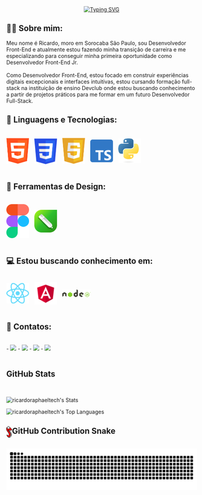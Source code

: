 <div align="center">
  <a href="https://git.io/typing-svg">
    <img src="https://readme-typing-svg.demolab.com?font=Fira+Code&weight=500&size=28&pause=1000&color=4682b4&center=true&vCenter=true&random=false&width=524&lines=Ola,+eu+sou+Ricardo+👋!;+Sou+um+Desenvolvedor+front-end+👨🏻‍💻" alt="Typing SVG">
  </a>
</div>

## 👨‍💻 Sobre mim:
Meu nome é Ricardo, moro em Sorocaba São Paulo, sou Desenvolvedor Front-End e atualmente estou fazendo minha transição de carreira e me especializando para conseguir minha primeira oportunidade como Desenvolvedor Front-End Jr.<br>
<br>
Como Desenvolvedor Front-End, estou focado em construir experiências digitais excepcionais e interfaces intuitivas, estou cursando formação full-stack na instituição de ensino Devclub onde estou buscando conhecimento a partir de projetos práticos para me formar em um futuro Desenvolvedor Full-Stack.
<br>

## 🤖 Linguagens e Tecnologias:
<br>
<div>
  <img align="center" src="./img/logo-html.png" alt="html-logo" width="60px" style="padding-right: 10px;"/>
  <img align="center" src="./img/logo-css3.png" alt="css-logo" width="60px" style="padding-right: 10px;"/>
  <img align="center" src="./img/logo-javascript.png" alt="javascript-logo" width="60px" style="padding-right: 10px;"/>
  <img align="center" src="./img/logo-typescript.png" alt="typescript-logo" width="60px" style="padding-right: 10px;"/>
  <img align="center" src="./img/logo-python.png" alt="python-logo" width="60px"/>    
</div>
<br>

## 🎨 Ferramentas de Design:
<br>
<div>
    <img align="center" src="./img/logo-figma.png" alt="figma-logo" width="60px" style="padding-right: 10px;"/>
    <img align="center" src="./img/logo-coreldraw.png" alt="coreldraw-logo" width="60px"/>
</div>
<br>

## 💻 Estou buscando conhecimento em:
<br>
<div>
    <img align="center" src="./img/logo-react.png" alt="react-logo" width="60px" style="padding-right: 10px;"/>
    <img align="center" src="./img/logo-angular.png" alt="angular-logo" width="60px" style="padding-right: 10px;"/>
    <img align="center" src="./img/logo-nodejs.png" alt="nodejs-logo" width="75px" />
</div>
<br>

## 📱 Contatos:
<br>
  - <a href="mailto:riraphaelusa@gmail.com"><img src="https://img.shields.io/badge/Gmail-D14836?style=for-the-badge&logo=gmail&logoColor=white"/></a>
  - <a href="https://www.facebook.com/ricardo.raphael.75?locale=pt_BR"><img src="https://img.shields.io/badge/Facebook-1877F2?style=for-the-badge&logo=facebook&logoColor=white"/></a>
  - <a href="https://www.instagram.com/ricardoapraphael/"><img src="https://img.shields.io/badge/Instagram-E4405F?style=for-the-badge&logo=instagram&logoColor=white"/></a>
  - <a href="https://www.linkedin.com/in/ricardo-raphael-4771b428b/"><img src="https://img.shields.io/badge/LinkedIn-0077B5?style=for-the-badge&logo=linkedin&logoColor=white"/></a>
<br>
<br> 

##  GitHub Stats
<br>

![ricardoraphaeltech's Stats](https://github-readme-stats.vercel.app/api?username=ricardoraphaeltech&theme=radical&show_icons=true&hide_border=false&count_private=true)

![ricardoraphaeltech's Top Languages](https://github-readme-stats.vercel.app/api/top-langs/?username=ricardoraphaeltech&theme=radical&show_icons=true&hide_border=false&layout=compact)
<br>

<h2><img align="left" src="./img/snake-pixel.png" alt="logo-snake" width="15px" />GitHub Contribution Snake</h2>
<br>
<picture>
  <source media="(prefers-color-scheme: dark)" srcset="https://raw.githubusercontent.com/ricardoraphaeltech/ricardoraphaeltech/output/github-contribution-grid-snake-dark.svg">
  <source media="(prefers-color-scheme: light)" srcset="https://raw.githubusercontent.com/ricardoraphaeltech/ricardoraphaeltech/output/github-contribution-grid-snake.svg">
  <img alt="github contribution grid snake animation" src="https://raw.githubusercontent.com/ricardoraphaeltech/ricardoraphaeltech/output/github-contribution-grid-snake.svg">
</picture>
